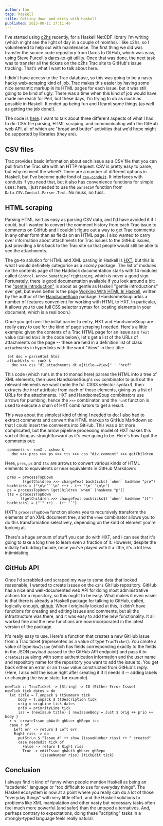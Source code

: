 ```yaml
---
author: Ian
tags: haskell
title: Getting down and dirty with Haskell
published: 2013-08-11 17:11:40
---
```


I've started using [c2hs][c2hs] recently, for a Haskell NetCDF library
I'm writing (which might see the light of day in a couple of months).
I like c2hs, so I volunteered to help out with maintenance.  The first
thing we did was transfer the source code repository from Darcs to
GitHub, which was easy, using Steve Purcell's
[darcs-to-git][darcs-to-git] utility.  Once that was done, the next
task was to transfer all the tickets on the c2hs Trac site to GitHub's
issue tracking.  That's what I want to talk about here.

I didn't have access to the Trac database, so this was going to be a
nasty hacky web-scraping kind of job.  Trac makes this easier by
having some nice semantic markup in its HTML pages for each issue, but
it was still going to be kind of ugly.  There was a time when this
kind of job would have made me reach for Perl, but these days, I'm
trying to do as much as possible in Haskell.  It ended up being fun
and I learnt some things (as well as getting the job done!).

The code is [here][trac-to-github].  I want to talk about three
different aspects of what I had to do: CSV file parsing, HTML
scraping, and communicating with the GitHub web API, all of which are
"bread and butter" activities that we'd hope might be supported by
libraries (they are).

## CSV files

Trac provides basic information about each issue as a CSV file that
you can pull from the Trac site with an HTTP request.  CSV is pretty
easy to parse, but why reinvent the wheel?  There are a number of
different options in Haskell, but I've become quite fond of
[`csv-conduit`][csv-conduit].  It interfaces with conduits if you need
that, but it also has convenience functions for simple uses: here, I
just needed to use the `parseCSV` function from
`Data.CSV.Conduit.Parser.Text`.  No muss, no fuss.

## HTML scraping

Parsing HTML isn't as easy as parsing CSV data, and I'd have avoided
it if I could, but I wanted to convert the comment history from each
Trac issue to comments on GitHub and I couldn't figure out a way to
get Trac comments in any other form than as fields on an HTML page.  I
also wanted to carry over information about attachments for Trac
issues to the GitHub issues, just providing a link back to the Trac
site so that people would still be able to see the attachments.

The go-to solution for HTML and XML parsing in Haskell is [HXT][hxt],
but this is what I would definitely categorise as a *scarey* package.
The list of modules on the contents page of the Haddock documentation
starts with 14 modules called `Control.Arrow.SomethingFrightening`,
which is never a good sign.  Fortunately, there is good documentation
available if you look around a bit: the
["gentle introduction"][gentle] is about as gentle as Haskell "gentle
introductions" ever get, but even better is the page
[Working With HTML In Haskell][html], written by the author of the
[HandsomeSoup][HandsomeSoup] package.  (HandsomeSoup adds a number of
features convenient for working with HTML to HXT.  In particular, it
allows you to use full CSS selector syntax for locating elements in
your document, which is a real boon.)

Once you get over the initial barrier to entry, HXT and HandsomeSoup
are really easy to use for the kind of page scraping I needed.  Here's
a little example: given the contents of a Trac HTML page for an issue
as a `Text` value (called `html` in the code below), let's get a list
of the URLs of attachments on the page -- these are held in a
definition list of class `attachments` in hyperlinks with the word
"View" in their title:

~~~~ {.haskell}
 let doc = parseHtml html
 attachUrls <- runX $
   doc >>> css "dl.attachments dt a[title~=View]" ! "href"
~~~~

This code (which runs in the `IO` monad here) parses the HTML into a
tree of XML elements, then uses HandsomeSoup's `css` combinator to
pull out the relevant elements we want (note the full CSS3 selector
syntax!), then extracts the `href` attribute from each of those
elements, giving us a list of URLs for the attachments.  HXT and
HandsomeSoup combinators use arrows for plumbing, hence the `>>>`
combinator, and the `runX` function is used to execute a chain of HXT
combinators to get a result.

This was about the simplest kind of thing I needed to do: I also had
to extract comments and convert the HTML markup to GitHub Markdown so
that I could insert the comments into GitHub.  This was a bit more
complicated, but the arrow pipeline processing model of HXT makes this
sort of thing as straightforward as it's ever going to be.  Here's how
I got the comments out:

~~~~ {.haskell}
 comments <- runX . xshow $
   doc >>> pres >>> ps >>> tts >>> css "div.comment" >>> getChildren
~~~~

Here, `pres`, `ps` and `tts` are arrows to convert various kinds of
HTML elements to equivalents or near equivalents in GitHub Markdown:

~~~~ {.haskell}
 pres = processTopDown
        ((getChildren >>> changeText backticks) `when` hasName "pre")
 backticks = ("\n\n```\n" ++) . (++ "\n```\n\n")
 ps = processTopDown (getChildren `when` (hasName "p"))
 tts = processTopDown
       ((getChildren >>> changeText backticks1) `when` hasName "tt")
 backticks1 = ("`" ++) . (++ "`")
~~~~

HXT's `processTopDown` function allows you to recursively transform
the elements of an XML document tree, and the `when` combinator allows
you to do this transformation selectively, depending on the kind of
element you're looking at.

There's a huge amount of stuff you can do with HXT, and I can see that
it's going to take a long time to learn even a fraction of it.
However, despite the initially forbidding facade, once you've played
with it a little, it's a lot less intimidating.

## GitHub API

Once I'd scrabbled and scraped my way to some data that looked
reasonable, I wanted to create issues on the `c2hs` GitHub
repository.  GitHub has a nice and well-documented web API for doing
most administrative actions for a repository, so this ought to be
easy.  What makes it even easier is that there is already a Haskell
package for talking to GitHub, called, logically enough,
[github][github].  When I originally looked at this, it didn't have
functions for creating and editing issues and comments, but all the
infrastructure was there, and it was easy to add the new
functionality.  It all worked fine and the new functions are now
incorporated in the latest version of the package.

It's really easy to use.  Here's a function that creates a new GitHub
issue from a Trac ticket (represented as a value of type
`TracTicket`).  You create a value of type `NewIssue` (which has
fields corresponding exactly to the fields in the JSON payload passed
to the GitHub API endpoint) and pass it to `createIssue` along with
some authentication information and the user name and repository name
for the repository you want to add the issue to.  You get back either
an error, or an `Issue` value constructed from GitHub's reply.  (Here,
I also edit the issue right after creating it if it needs it -- adding
labels or changing the issue state, for example).

~~~~ {.haskell}
newTick :: TracTicket -> [String] -> IO (Either Error Issue)
newTick tick dates = do
  let title = T.unpack $ ttSummary tick
      body = T.unpack $ ttDescription tick
      orig = origLine tick dates
      prio = priorityLine tick
      iss = (newIssue title) { newIssueBody = Just $ orig ++ prio ++ body }
  r <- createIssue ghAuth ghUser ghRepo iss
  case r of
    Left err -> return $ Left err
    Right riss -> do
      putStrLn $ "Issue #" ++ show (issueNumber riss) ++ " created"
      case neededit tick of
        False -> return $ Right riss
        True -> editIssue ghAuth ghUser ghRepo
                (issueNumber riss) (tickEdit tick)
~~~~

## Conclusion

I always find it kind of funny when people mention Haskell as being an
"academic" language or "too difficult to use for everyday things".
The Haskell ecosystem is now at a point where you really can do a lot
of those "everyday things" with very little effort, and the Haskell
solutions to problems like XML manipulation and other nasty but
necessary tasks often feel much more powerful (and safer) than the
untyped alternatives.  And, perhaps contrary to expectations, doing
these "scripting" tasks in a strongly-typed language feels really
natural.


[c2hs]: https://github.com/haskell/c2hs
[darcs-to-git]: https://github.com/purcell/darcs-to-git
[trac-to-github]: https://github.com/ian-ross/trac-to-github
[csv-conduit]: http://hackage.haskell.org/package/csv-conduit
[hxt]: http://hackage.haskell.org/package/hxt-9.3.1.1
[gentle]: http://www.haskell.org/haskellwiki/HXT
[html]: http://adit.io/posts/2012-04-14-working_with_HTML_in_haskell.html
[HandsomeSoup]: http://hackage.haskell.org/package/HandsomeSoup
[github]: http://hackage.haskell.org/package/github
